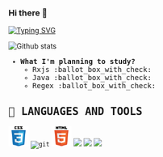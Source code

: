 ### Hi there 👋

[![Typing SVG](https://readme-typing-svg.herokuapp.com?multiline=true&width=500&lines=I'm+a+Front-end+developer.++++++++++)](https://git.io/typing-svg)


![Github stats](https://github-readme-stats.vercel.app/api?username=davide-lombardo&theme=highcontrast&show_icons=true&count_private=true)


[//]: # (IMG SHIELDS FROM: https://github.com/alexandresanlim/Badges4-README.md-Profile)


<samp>
    <ul>
        <li><strong>What I'm planning to study?</strong>
            <ul>
                <li>Rxjs :ballot_box_with_check:</li>
                <li>Java :ballot_box_with_check:</li>
                <li>Regex :ballot_box_with_check:</li>
            </ul>
        </li>
    </ul>
</samp>



<h2><samp>🔧 LANGUAGES AND TOOLS</samp></h2>
 
<code><img src="https://raw.githubusercontent.com/devicons/devicon/master/icons/css3/css3-original-wordmark.svg" alt="css3" width="40" height="40"/></code>
<code><img src="https://www.vectorlogo.zone/logos/git-scm/git-scm-icon.svg" alt="git" width="40" height="40"/></code>
<code><img src="https://raw.githubusercontent.com/devicons/devicon/master/icons/html5/html5-original-wordmark.svg" alt="html5" width="40" height="40"/></code>
<code><img height="40" src="https://raw.githubusercontent.com/shinokada/shinokada/master/assets/javascript.png"></code>
<code><img height="40" src="https://raw.githubusercontent.com/shinokada/shinokada/master/assets/php.png"></code>
<code><img height="40" src="https://raw.githubusercontent.com/shinokada/shinokada/master/assets/visual-studio-code.png"></code>

